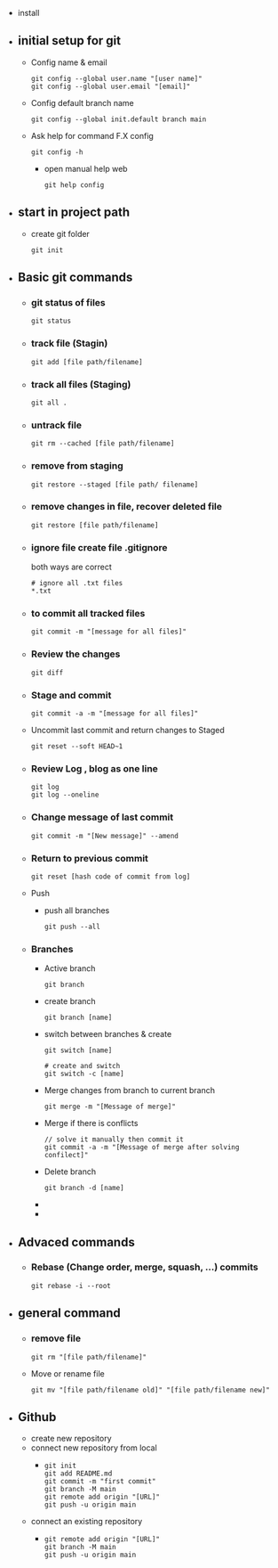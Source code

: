 - install
- ## initial setup  for git
	- Config name & email
	  
	  ```shell
	  git config --global user.name "[user name]"
	  git config --global user.email "[email]"
	  ```
	- Config default branch name
	  
	  ```shell
	  git config --global init.default branch main
	  ```
	- Ask help for command F.X config
	  
	  ```shell
	  git config -h
	  ```
		- open manual help web
		  
		  ```shell
		  git help config
		  ```
- ## start in project path
	- create git folder 
	  
	  ```shell
	  git init	
	  ```
- ## Basic git commands
	- ### git status of files
	  
	  ```shell
	  git status
	  ```
	- ### track file (Stagin)
	  
	  ```shell
	  git add [file path/filename]
	  ```
	- ### track all files (Staging)
	  
	  ```shell
	  git all .
	  ```
	- ### untrack file
	  
	  ```shell
	  git rm --cached [file path/filename]
	  ```
	- ### remove from staging
	  
	  ```shell
	  git restore --staged [file path/ filename]
	  ```
	- ### remove changes in file, recover deleted file
	  ```shell
	  git restore [file path/filename]
	  ```
	- ### ignore file create file .gitignore
	  both ways are correct
	  
	  ```shell
	  # ignore all .txt files
	  *.txt
	  ```
	- ### to commit all tracked files
	  
	  ```shell
	  git commit -m "[message for all files]"
	  ```
	- ### Review the changes 
	  
	  ```shell
	  git diff
	  ```
	- ### Stage and commit 
	  
	  ```shell
	  git commit -a -m "[message for all files]"
	  ```
	- Uncommit last commit and return changes to Staged
	  
	  ```shell
	  git reset --soft HEAD~1
	  ```
	- ### Review Log , blog as one line
	  
	  ```git log
	  git log
	  git log --oneline
	  ```
	- ### Change message of last commit
	  
	  ```shell
	  git commit -m "[New message]" --amend
	  ```
	- ### Return to previous commit 
	  
	  ```shell
	  git reset [hash code of commit from log]
	  ```
	- Push
		- push all branches
		  
		  ```shell
		  git push --all
		  ```
	- ### Branches
		- Active branch
		  
		  ```shell
		  git branch
		  ```
		- create branch
		  
		  ```shell
		  git branch [name]
		  ```
		- switch between branches & create
		  
		  ```shell
		  git switch [name]
		  
		  # create and switch
		  git switch -c [name]
		  ```
		- Merge changes from branch to current branch
		  
		  ```shell
		  git merge -m "[Message of merge]"
		  ```
		- Merge if there is conflicts
		  
		  ```shell
		  // solve it manually then commit it
		  git commit -a -m "[Message of merge after solving confilect]"
		  ```
		- Delete branch
		  
		  ```shell
		  git branch -d [name]
		  ```
		-
		-
- ## Advaced commands
	- ### Rebase (Change order, merge, squash, ...) commits 
	  
	  ```shell
	  git rebase -i --root
	  ```
- ## general command
	- ### remove file
	  
	  ```shell
	  git rm "[file path/filename]"
	  ```
	- Move or rename file
	  
	  ```shell
	  git mv "[file path/filename old]" "[file path/filename new]"
	  ```
- ## Github
	- create new repository
	- connect new repository from local
		- ```shell
		  git init
		  git add README.md
		  git commit -m "first commit"
		  git branch -M main
		  git remote add origin "[URL]"
		  git push -u origin main
		  ```
	- connect an existing repository
		- ```shell
		  git remote add origin "[URL]"
		  git branch -M main
		  git push -u origin main
		  ```